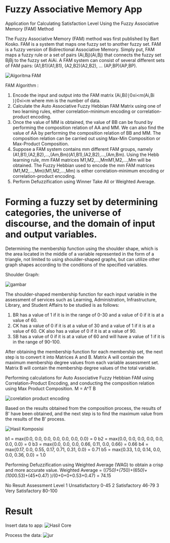 # Fuzzy Associative Memory App
Application for Calculating Satisfaction Level Using the Fuzzy Associative Memory (FAM) Method

The Fuzzy Associative Memory (FAM) method was first published by Bart Kosko. FAM is a system that maps one fuzzy set to another fuzzy set. FAM is a fuzzy version of Bidirectional Associative Memory. Simply put, FAM maps a fuzzy rule or a set of pairs (Ai,Bj)(Ai​,Bj​) that connects the fuzzy set BjBj​ to the fuzzy set AiAi​. A FAM system can consist of several different sets of FAM pairs: (A1,B1)(A1​,B1​), (A2,B2)(A2​,B2​), ... (AP,BP)(AP​,BP​).

![Algoritma FAM](https://github.com/user-attachments/assets/afb9ed15-175c-4f3a-815e-999f7c38af45)

FAM Algorithm :
1. Encode the input and output into the FAM matrix (Ai,Bi)∣0≤i<m(Ai​,Bi​)∣0≤i<m where mm is the number of data.
2. Calculate the Auto Associative Fuzzy Hebbian FAM Matrix using one of two learning rules, either correlation-minimum encoding or correlation-product encoding.
3. Once the value of MM is obtained, the value of BB can be found by performing the composition relation of AA and MM. We can also find the value of AA by performing the composition relation of BB and MM. The composition relation can be carried out using Max-Min Composition or Max-Product Composition.
4. Suppose a FAM system contains mm different FAM groups, namely (A1,B1),(A2,B2),…,(Am,Bm)(A1​,B1​),(A2​,B2​),…,(Am​,Bm​). Using the Hebb learning rule, mm FAM matrices M1,M2,…,MmM1​,M2​,…,Mm​ will be obtained. The Fuzzy Hebbian used to encode the mm FAM matrices (M1,M2,…,Mm)(M1​,M2​,…,Mm​) is either correlation-minimum encoding or correlation-product encoding.
5. Perform Defuzzification using Winner Take All or Weighted Average.

# Forming a fuzzy set by determining categories, the universe of discourse, and the domain of input and output variables.
Determining the membership function using the shoulder shape, which is the area located in the middle of a variable represented in the form of a triangle, not limited to using shoulder-shaped graphs, but can utilize other graph shapes according to the conditions of the specified variables.

Shoulder Graph:

![gambar](https://github.com/user-attachments/assets/3cce7374-f1e8-48e3-bd2d-ab32aab5d89a)

The shoulder-shaped membership function for each input variable in the assessment of services such as Learning, Administration, Infrastructure, Library, and Student Affairs to be studied is as follows:

1. BR has a value of 1 if it is in the range of 0-30 and a value of 0 if it is at a value of 60.
2. CK has a value of 0 if it is at a value of 30 and a value of 1 if it is at a value of 60. CK also has a value of 0 if it is at a value of 90.
3. SB has a value of 0 if it is at a value of 60 and will have a value of 1 if it is in the range of 90-100.

After obtaining the membership function for each membership set, the next step is to convert it into Matrices A and B. Matrix A will contain the maximum membership degree values from each variable assessment set. Matrix B will contain the membership degree values of the total variable. 

Performing calculations for Auto Associative Fuzzy Hebbian FAM using Correlation-Product Encoding, and conducting the composition relation using Max Product Composition.
M = A^T B

![corelation product encoding](https://github.com/user-attachments/assets/8081fb5b-cccd-4abf-869b-705ff2eb7b36)


Based on the results obtained from the composition process, the results of B' have been obtained, and the next step is to find the maximum value from the results of the B' process.

![Hasil Komposisi](https://github.com/user-attachments/assets/2253bcd2-91be-4772-89f7-b01986cb6ce9)

b1 = max{0.0, 0.0, 0.0, 0.0, 0.0, 0.0, 0.0}
= 0
b2 = max{0.0, 0.0, 0.0, 0.0, 0.0, 0.0, 0.0}
= 0
b3 = max{0.0, 0.0, 0.0, 0.66, 0.11, 0.0, 0.66}
= 0.66
b4 = max{0.17, 0.0, 0.55, 0.17, 0.71, 0.31, 0.0}
= 0.71
b5 = max{0.33, 1.0, 0.14, 0.0, 0.0, 0.36, 0.0}
= 1.0

Performing Defuzzification using Weighted Average (WAG) to obtain a crisp and more accurate value.
Weighted Average = ((75*0)+(75*0)+(65*0)+(100*0.53)+(45*0.47)  )/(0+0+0+0.53+0.47) = 74.15 

No	Result	Assessment Level
1	Unsatisfactory	0-45
2	Satisfactory	46-79
3	Very Satisfactory	80-100

# Result
Insert data to app:
![Hasil Core](https://github.com/user-attachments/assets/cc31f371-cf3e-4e2d-81dc-204f72af97f4)

Process the data:
![jur](https://github.com/user-attachments/assets/bfbb556d-22a2-4e4f-bf61-4e05b353b8dc)


